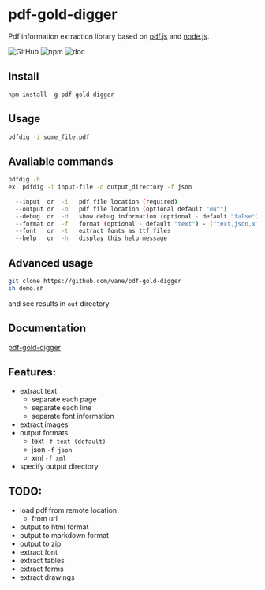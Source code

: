 pdf-gold-digger
====

Pdf information extraction library based on [pdf.js](https://mozilla.github.io/pdf.js/)
and [node.js](https://nodejs.org).

![GitHub](https://img.shields.io/github/license/vane/pdf-gold-digger)
![npm](https://img.shields.io/npm/v/pdf-gold-digger)
![doc](https://vane.pl/pdf-gold-digger/badge.svg)

## Install
```npm install -g pdf-gold-digger```

## Usage
```bash
pdfdig -i some_file.pdf
```  

## Avaliable commands

```bash
pdfdig -h
ex. pdfdig -i input-file -o output_directory -f json
  
  --input  or  -i   pdf file location (required)
  --output or  -o   pdf file location (optional default "out")
  --debug  or  -d   show debug information (optional - default "false")
  --format or  -f   format (optional - default "text") - ("text,json,xml") 
  --font   or  -t   extract fonts as ttf files
  --help   or  -h   display this help message
```

## Advanced usage
```bash
git clone https://github.com/vane/pdf-gold-digger
sh demo.sh
```
and see results in ```out``` directory 
                            
## Documentation
[pdf-gold-digger](https://vane.pl/pdf-gold-digger/)

## Features:
- extract text
  - separate each page
  - separate each line
  - separate font information
- extract images
- output formats
  - text ```-f text (default)```
  - json ```-f json```
  - xml  ```-f xml``` 
- specify output directory

## TODO:
- load pdf from remote location
  - from url
- output to html format
- output to markdown format
- output to zip
- extract font
- extract tables
- extract forms
- extract drawings
